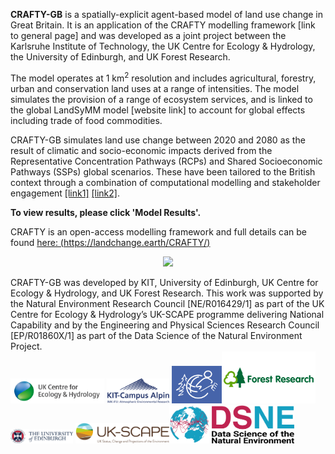 **CRAFTY-GB** is a spatially-explicit agent-based model of land use change in Great Britain. It is an application of the CRAFTY modelling framework [link to general page] and was developed as a joint project between the Karlsruhe Institute of Technology, the UK Centre for Ecology & Hydrology, the University of Edinburgh, and UK Forest Research.

The model operates at 1 km<sup>2</sup> resolution and includes agricultural, forestry, urban and conservation land uses at a range of intensities.  The model simulates the provision of a range of ecosystem services, and is linked to the global LandSyMM model [website link] to account for global effects including trade of food commodities. 

CRAFTY-GB simulates land use change between 2020 and 2080 as the result of climatic and socio-economic impacts derived from the Representative Concentration Pathways (RCPs) and Shared Socioeconomic Pathways (SSPs) global scenarios. These have been tailored to the British context through a combination of computational modelling and stakeholder engagement [[link1]](https://ukscape.ceh.ac.uk/our-science/projects/SPEED/shared-socioeconomic-pathways) [[link2]](https://www.ukclimateresilience.org/projects/uk-socioeconomic-scenarios-for-climate-research-and-policy/).

**To view results, please click 'Model Results'.**

CRAFTY is an open-access modelling framework and full details can be found [here: (https://landchange.earth/CRAFTY/)](https://landchange.earth/CRAFTY/)

<!--A detailed description of CRAFTY-GB [will soon be added / can be found] here [link to model description from paper], and you can access a beta version through the link below:-->


<!--[http://138.246.233.52:3838/CRAFTY_GB/](http://138.246.233.52:3838/CRAFTY_GB/)
<br/>-->
 
<!--![Model Structure](Images/ModelStructure.png)-->
<p align="center">
  <img src="Images/LandUseMap_RCP2_6-SSP1 _2020_intens_all.png" width="200"/>
</p>
CRAFTY-GB was developed by KIT, University of Edinburgh, UK Centre for Ecology & Hydrology, and UK Forest Research. This work was supported by the Natural Environment Research Council [NE/R016429/1] as part of the UK Centre for Ecology & Hydrology’s UK-SCAPE programme delivering National Capability and by the Engineering and Physical Sciences Research Council [EP/R01860X/1] as part of the Data Science of the Natural Environment Project.
<br/>
<img src="Images/UKCEH-Logo_Long_Positive_RGB.jpg" width="150"/> <img src="Images/logo_campusalpin_en_rgb.jpg" width="100"/> <img src="Images/Land-Change-Earth-Logo___for-big-use__digital__negativ-blue.png" width="80"/><img src="Images/forest-research-logo.png" width="150"/> <img src="Images/University-of-Edinburgh-logo.png" width="100"/>
<img src="Images/UK_SCAPE_Logo_Positive_WithStrap.png" width="150"/><img src="Images/DSNE logo landscape.png" width="200"/>
<!--  If you want to assign funding to people, then this project covered the time of Erick Chacón Montalván.-->
 